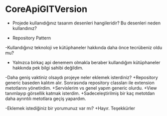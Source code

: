 # CoreApiGITVersion


- Projede kullanıdığınız tasarım desenleri hangileridir? Bu desenleri neden kullandınız?
+ Repository Pattern

-Kullandığınız teknoloji ve kütüphaneler hakkında daha önce tecrübeniz oldu mu? 
+ Yalnızca birkaç api denemem olmakla beraber kullandığım kütüphaneler hakkında pek bilgi sahibi değildim.

-Daha geniş vaktiniz olsaydı projeye neler eklemek isterdiniz?
+Repository generic baseden kalıtım alır. Sonrasında repository classları ile extension metotlarını yönetirdim. 
+Servislerim vs genel yapım generic olurdu.
+View tanımlayıp görsellik katmak isterdim.
+Sadeceleştirilmiş bir kaç metotdan daha ayrıntılı metotlara geçiş yapardım.

-Eklemek istediğiniz bir yorumunuz var mı?
+Hayır. Teşekkürler
